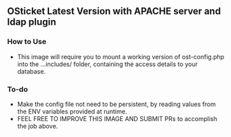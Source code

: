 ## OSticket Latest Version with APACHE server and ldap plugin
###  How to Use
* This image will require you to mount a working version of ost-config.php into the ...includes/ folder, containing the access details to your database.

### To-do
* Make the config file not need to be persistent, by reading values from the ENV variables provided at runtime.
* FEEL FREE TO IMPROVE THIS IMAGE AND SUBMIT PRs to accomplish the job above.